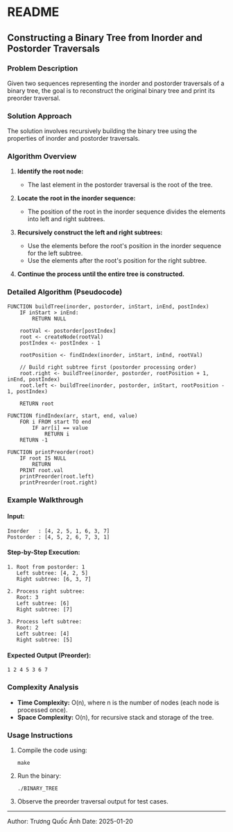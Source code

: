 # README

## Constructing a Binary Tree from Inorder and Postorder Traversals

### Problem Description
Given two sequences representing the inorder and postorder traversals of a binary tree, the goal is to reconstruct the original binary tree and print its preorder traversal.

### Solution Approach
The solution involves recursively building the binary tree using the properties of inorder and postorder traversals.

### Algorithm Overview

1. **Identify the root node:**
   - The last element in the postorder traversal is the root of the tree.

2. **Locate the root in the inorder sequence:**
   - The position of the root in the inorder sequence divides the elements into left and right subtrees.

3. **Recursively construct the left and right subtrees:**
   - Use the elements before the root's position in the inorder sequence for the left subtree.
   - Use the elements after the root's position for the right subtree.

4. **Continue the process until the entire tree is constructed.**

### Detailed Algorithm (Pseudocode)

```
FUNCTION buildTree(inorder, postorder, inStart, inEnd, postIndex)
    IF inStart > inEnd:
        RETURN NULL

    rootVal <- postorder[postIndex]
    root <- createNode(rootVal)
    postIndex <- postIndex - 1

    rootPosition <- findIndex(inorder, inStart, inEnd, rootVal)

    // Build right subtree first (postorder processing order)
    root.right <- buildTree(inorder, postorder, rootPosition + 1, inEnd, postIndex)
    root.left <- buildTree(inorder, postorder, inStart, rootPosition - 1, postIndex)

    RETURN root

FUNCTION findIndex(arr, start, end, value)
    FOR i FROM start TO end
        IF arr[i] == value
            RETURN i
    RETURN -1

FUNCTION printPreorder(root)
    IF root IS NULL
        RETURN
    PRINT root.val
    printPreorder(root.left)
    printPreorder(root.right)
```

### Example Walkthrough

#### Input:
```
Inorder   : [4, 2, 5, 1, 6, 3, 7]
Postorder : [4, 5, 2, 6, 7, 3, 1]
```

#### Step-by-Step Execution:
```
1. Root from postorder: 1
   Left subtree: [4, 2, 5]
   Right subtree: [6, 3, 7]

2. Process right subtree:
   Root: 3
   Left subtree: [6]
   Right subtree: [7]

3. Process left subtree:
   Root: 2
   Left subtree: [4]
   Right subtree: [5]
```

#### Expected Output (Preorder):
```
1 2 4 5 3 6 7
```

### Complexity Analysis

- **Time Complexity:** O(n), where n is the number of nodes (each node is processed once).
- **Space Complexity:** O(n), for recursive stack and storage of the tree.

### Usage Instructions

1. Compile the code using:
   ```
   make
   ```

2. Run the binary:
   ```
   ./BINARY_TREE
   ```

3. Observe the preorder traversal output for test cases.

---

Author: Trương Quốc Ánh
Date: 2025-01-20

